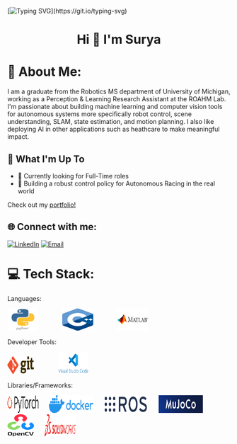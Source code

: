 [![Typing SVG](https://readme-typing-svg.herokuapp.com?font=Courier+new&color=%23808080&size=40&width=800&duration=6969&lines=Welcome+to+my+profile!)](https://git.io/typing-svg)

<h1 align="center">Hi 👋 I'm Surya</h1>

# 💫 About Me:
I am a graduate from the Robotics MS department of University of Michigan, working as a Perception & Learning Research Assistant at the ROAHM Lab. I'm passionate about building machine learning and computer vision tools for autonomous systems more specifically robot control, scene understanding, SLAM, state estimation, and motion planning. I also like deploying AI in other applications such as heathcare to make meaningful impact.

## 🚀 What I'm Up To

- 🤔 Currently looking for Full-Time roles
- 🤖 Building a robust control policy for Autonomous Racing in the real world

Check out my [portfolio!](https://spsingh37.github.io/)

## 🌐 Connect with me:
[![LinkedIn](https://img.shields.io/badge/LinkedIn-%230077B5.svg?logo=linkedin&logoColor=white)](https://www.linkedin.com/in/spsingh37/)
[![Email](https://img.shields.io/badge/Email-suryasin@umich.edu-blue?style=flat-square&logo=gmail)](mailto:suryasin@umich.edu)

# 💻 Tech Stack:

Languages:
<p align="left">
  <img src="https://github.com/spsingh37/spsingh37/blob/main/python-logo.png" alt="Python" height="50" width="70" style="display: inline; margin-right: 50px;"/>
  <img src="https://github.com/spsingh37/spsingh37/blob/main/cpp_logo.png" alt="C++" height="50" width="70" style="display: inline; margin-right: 50px;"/>
  <img src="https://github.com/spsingh37/spsingh37/blob/main/MATLAB-logo.png" alt="MATLAB" height="50" width="70" style="display: inline; margin-right: 50px;"/>
</p>

Developer Tools:
<p align="left">
  <img src="https://github.com/spsingh37/spsingh37/blob/main/git-logo.png" alt="Git" height="40" width="60" style="display: inline; margin-right: 50px;"/>
  <img src="https://github.com/spsingh37/spsingh37/blob/main/vscode-logo.png" alt="Visual Studio Code" height="50" width="70" style="display: inline; margin-right: 50px;"/>
</p>

Libraries/Frameworks:
<p align="left">
  <img src="https://github.com/spsingh37/spsingh37/blob/main/PyTorch_logo_black.svg.png" alt="PyTorch" height="40" width="70" style="display: inline; margin-right: 20px;"/>
  <img src="https://github.com/spsingh37/spsingh37/blob/main/docker-logo.png" alt="Docker" width="100" height="40" width="60" style="display: inline; margin-right: 20px;"/>
  <img src="https://github.com/spsingh37/spsingh37/blob/main/ros-logo.png" alt="ROS" width="100" height="40" width="60" style="display: inline; margin-right: 20px;"/>
  <img src="https://github.com/spsingh37/spsingh37/blob/main/mujoco-logo.jfif" alt="MuJoCo" width="100" height="40" width="60" style="display: inline; margin-right: 20px;"/>
  <img src="https://github.com/spsingh37/spsingh37/blob/main/OpenCV_logo_black.png" alt="OpenCV" height="50" width="60" style="display: inline; margin-right: 20px;"/>
  <img src="https://github.com/spsingh37/spsingh37/blob/main/solidworks-logo.png" alt="SolidWorks" height="50" width="70" style="display: inline; margin-right: 20px;"/>
</p>
